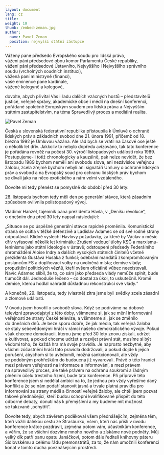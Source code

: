 ```yaml
---
layout: document
lang: cz
title:
weight: 10
thumb: /embed-zeman.jpg
author:
  name: Pavel Zeman
  position: nejvyšší státní zástupce
---
```


Vážený pane předsedo Evropského soudu pro lidská práva,<br/>
vážení páni předsedové obou komor Parlamentu České republiky,<br/>
vážení páni předsedové Ústavního, Nejvyššího i&nbsp;Nejvyššího správního soudu (vrcholných soudních institucí),<br/>
vážená paní ministryně (financí),<br/>
vaše eminence pane kardinále,<br/>
vážené kolegyně a&nbsp;kolegové,

dovolte, abych přivítal Vás i&nbsp;řadu dalších vzácných hostů – představitelů justice, veřejné správy, akademické obce i&nbsp;médií na&nbsp;dnešní konferenci, pořádané společně Evropským soudem pro lidská práva a&nbsp;Nejvyšším státním zastupitelstvím, na&nbsp;téma Spravedlivý proces a&nbsp;mediální realita.

![Pavel Zeman](/blog/assets/img/zeman.jpeg)

Česká a&nbsp;slovenská federativní republika přistoupila k&nbsp;Úmluvě o&nbsp;ochraně lidských práv a&nbsp;základních svobod dne 21. února 1991, přičemž od&nbsp;18. března 1992 je&nbsp;Úmluvou vázána. Ale rád bych se&nbsp;vrátil na&nbsp;časové ose ještě o&nbsp;několik let dřív. Jakkoliv to&nbsp;nebylo dopředu avizováno, tak tato konference je&nbsp;pořádána rovněž na&nbsp;počest 30. výročí listopadových událostí roku 1989. Postupujeme-li totiž chronologicky a&nbsp;kauzálně, pak nelze nevidět, že bez listopadu 1989 bychom neměli ani svobodu slova, ani nezávislou veřejnou žalobu, zcela zřejmě bychom nebyli ani signatáři Úmluvy o&nbsp;ochraně lidských práv a&nbsp;svobod a&nbsp;na Evropský soud pro ochranu lidských práv bychom se&nbsp;dívali jako na&nbsp;něco exotického a&nbsp;nám velmi vzdáleného.

Dovolte mi&nbsp;tedy přenést se&nbsp;pomyslně do&nbsp;období před 30&nbsp;lety:

<p>
28. listopadu bychom tedy měli den po&nbsp;generální stávce, která zásadním způsobem ovlivnila polistopadový vývoj.
</p> 
Vladimír Hanzel, tajemník pana prezidenta Havla, v&nbsp;„Deníku revoluce“, o&nbsp;dnešním dnu před 30&nbsp;lety napsal následující:

„Situace se&nbsp;po úspěšné generální stávce rapidně proměnila. Komunistická strana se&nbsp;ocitla v&nbsp;těžké defenzivě a&nbsp;Ladislav Adamec se&nbsp;od své rodné strany odpoutával. Klidně vyslechl Havlovy požadavky, za&nbsp;které by&nbsp;Václav o&nbsp;měsíc dřív vyfasoval několik let kriminálu:
Zrušení vedoucí úlohy KSČ a&nbsp;marxismu-leninismu jako státní ideologie v&nbsp;ústavě; odstoupení předsedy Federálního shromáždění Aloise Indry a&nbsp;dalších vysokých státních činitelů včetně prezidenta Gustáva Husáka z&nbsp;funkcí; odebrání mandátů zkompromitovaným poslancům FS&nbsp;a doplňovací volby na&nbsp;uvolněná místa; demise vlády; propuštění politických vězňů, kteří ovšem
oficiálně vůbec neexistovali. Navíc Adamec slíbil, že to, co&nbsp;sám jako předseda vlády nemůže splnit, bude tlumočit dál. Jednoduše řečeno – co&nbsp;dostal za&nbsp;úkol, to&nbsp;uskutečnil. Kromě demise, kterou hodlal nahradit důkladnou rekonstrukcí své vlády.“

A&nbsp;konečně, 29. listopadu, tedy (vlastně) zítra jsme byli svědky zcela zásadní a&nbsp;zlomové události.

V&nbsp;úvodu jsem hovořil o&nbsp;svobodě slova. Když se&nbsp;podíváme na&nbsp;dobové televizní zpravodajství z&nbsp;této doby, všimneme si, jak se&nbsp;mění informování veřejnosti ze&nbsp;strany České televize, a&nbsp;všimneme si, jak se&nbsp;změnilo do&nbsp;dnešních dnů. Je&nbsp;beze sporu dobře, že jak média, tak veřejná žaloba se&nbsp;staly sebevědomými hráči v&nbsp;rámci našeho demokratického vývoje. Pokud však chceme demokracii, kterou jsme před 30&nbsp;lety znovu získali, udržet a&nbsp;kultivovat, a&nbsp;pokud chceme udržet a&nbsp;rozvíjet právní stát, musíme si&nbsp;být vědomi toho, že každá hra má svoje pravidla. Je&nbsp;naprosto nezbytné, aby všichni zúčastnění hráči tato pravidla dodržovali, a&nbsp;pokud dojde k&nbsp;jejich porušení, abychom si&nbsp;to uvědomili, možná sankcionovali, ale vždy se&nbsp;podobným prohřeškům do&nbsp;budoucna již vyvarovali. Právě o&nbsp;této hranici mezi právem veřejnosti na&nbsp;informace a&nbsp;informování, a&nbsp;mezi právem na&nbsp;spravedlivý proces, ale také právem na&nbsp;ochranu soukromí a&nbsp;řádným plněním účelu trestního řízení, bude tato konference. Při přípravě této konference jsem si&nbsp;nedělal ambici na&nbsp;to, že jednou pro vždy vyřešíme daný konflikt a&nbsp;že se&nbsp;nám podaří stanovit jasná a&nbsp;trvale platná pravidla pro informování ze&nbsp;strany médií a&nbsp;činností veřejné žaloby, ale chtěl jsem pozvat takové přednášející, kteří budou schopni kvalifikovaně přispět do&nbsp;této odborné debaty, donutí nás k&nbsp;přemýšlení a&nbsp;my budeme mít možnost se&nbsp;takzvaně „ochytřit“.

Dovolte tedy, abych závěrem poděkoval všem přednášejícím, zejména těm, kteří vážili dalekou cestu ze&nbsp;Štrasburku, všem, kteří nás přišli v&nbsp;úvodu konference krátce pozdravit, zejména potom vám, účastníkům konference, a&nbsp;věřím, že se&nbsp;všichni dozvíme mnoho nového a&nbsp;získáme nové podněty. Můj velký dík patří panu opatu Janáčkovi, potom dále řediteli knihovny páteru Šidlovskému a&nbsp;celému řádu premonstrátů, za&nbsp;to, že nám umožnili konferenci konat v&nbsp;tomto ducha povznášejícím prostředí.

